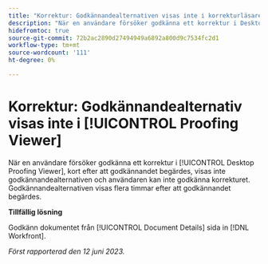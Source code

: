 ```yaml
---
title: "Korrektur: Godkännandealternativen visas inte i korrekturläsaren"
description: "När en användare försöker godkänna ett korrektur i Desktop Proofing Viewer visas inte godkännandealternativen omedelbart efter att godkännandet begärdes och användaren kan inte godkänna korrekturet. Godkännandealternativen visas flera timmar efter att godkännandet begärdes."
hidefromtoc: true
source-git-commit: 72b2ac2890d27494949a6892a800d9c7534fc2d1
workflow-type: tm+mt
source-wordcount: '111'
ht-degree: 0%

---
```



# Korrektur: Godkännandealternativ visas inte i [!UICONTROL Proofing Viewer]

När en användare försöker godkänna ett korrektur i [!UICONTROL Desktop Proofing Viewer], kort efter att godkännandet begärdes, visas inte godkännandealternativen och användaren kan inte godkänna korrekturet. Godkännandealternativen visas flera timmar efter att godkännandet begärdes.

**Tillfällig lösning**

Godkänn dokumentet från [!UICONTROL Document Details] sida in [!DNL Workfront].

_Först rapporterad den 12 juni 2023._

